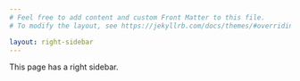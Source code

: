 ```yaml
---
# Feel free to add content and custom Front Matter to this file.
# To modify the layout, see https://jekyllrb.com/docs/themes/#overriding-theme-defaults

layout: right-sidebar
---
```


This page has a right sidebar.